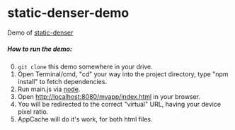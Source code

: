 # static-denser-demo
Demo of [static-denser](https://github.com/aabluedragon/static-denser)

##### How to run the demo:
0. `git clone` this demo somewhere in your drive.
1. Open Terminal/cmd, "cd" your way into the project directory, type "npm install" to fetch dependencies.
1. Run main.js via [node](https://nodejs.org).
2. Open [http://localhost:8080/myapp/index.html](http://localhost:8080/myapp/index.html) in your browser.
3. You will be redirected to the correct "virtual" URL, having your device pixel ratio.
4. AppCache will do it's work, for both html files.
